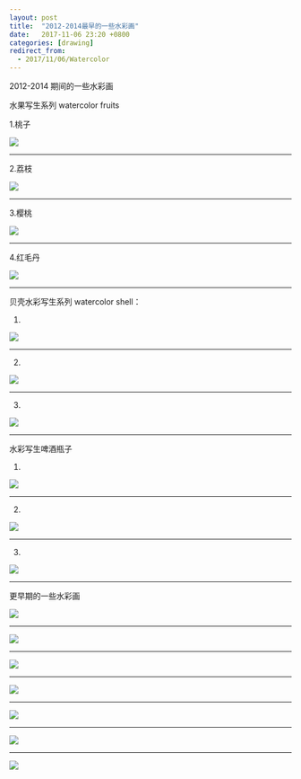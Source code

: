 ```yaml
---
layout: post
title:  "2012-2014最早的一些水彩画"
date:   2017-11-06 23:20 +0800
categories: [drawing]
redirect_from:
  - 2017/11/06/Watercolor
---
```


2012-2014 期间的一些水彩画



水果写生系列  watercolor fruits

1.桃子

![](http://wx3.sinaimg.cn/mw690/698f3196gy1g2w9l1dl7aj20j60fbaad.jpg)



---



2.荔枝

![](http://wx2.sinaimg.cn/mw690/698f3196gy1g2w9l1hw8aj20j60dmwgb.jpg)



------



3.樱桃

![](http://wx3.sinaimg.cn/mw690/698f3196gy1g2w9l1et8nj20j60fetbc.jpg)



------



4.红毛丹

![](http://wx2.sinaimg.cn/mw690/698f3196gy1g0pvkg8aotj21410u0k4z.jpg)



---





贝壳水彩写生系列  watercolor shell：

1.

![](http://wx4.sinaimg.cn/mw690/698f3196gy1g2w9sk0f4jj20j60ed0t4.jpg)



------



2.

![](http://wx4.sinaimg.cn/mw690/698f3196gy1g2w9l1iewzj20j60ed3z6.jpg)



------

3.

![](http://wx4.sinaimg.cn/mw690/698f3196gy1g2w9l1hs7oj20j60edq3a.jpg)



------



水彩写生啤酒瓶子

1.

![](http://wx3.sinaimg.cn/mw690/698f3196gy1g0pv4kd66gj21410u0wy5.jpg)



------

2.

![](http://wx3.sinaimg.cn/mw690/698f3196gy1g0pv4n8go9j20u0140x6r.jpg)



------

3.

![](http://wx2.sinaimg.cn/mw690/698f3196gy1g0pv4myoddj20u0140hdv.jpg)



------



更早期的一些水彩画



![](http://wx1.sinaimg.cn/mw690/698f3196gy1g2w9l1fydsj20j60edab2.jpg)





------





![](http://wx1.sinaimg.cn/mw690/698f3196gy1g2w9sjyqslj20j60edaat.jpg)





------





![](http://wx1.sinaimg.cn/mw690/698f3196gy1g0pvl90drxj20u0140hdv.jpg)





------





![](http://wx1.sinaimg.cn/mw690/698f3196gy1g2w9l1dxpsj20j60j6wfo.jpg)





------





![](http://wx2.sinaimg.cn/mw690/698f3196gy1g2w9l1gt2pj20j60j6my0.jpg)





------





![](http://wx4.sinaimg.cn/mw690/698f3196gy1g2w9l1e5yxj20j60pkgns.jpg)





------





![](http://wx4.sinaimg.cn/mw690/698f3196gy1g2w9sk3517j20j60ba3zz.jpg)



